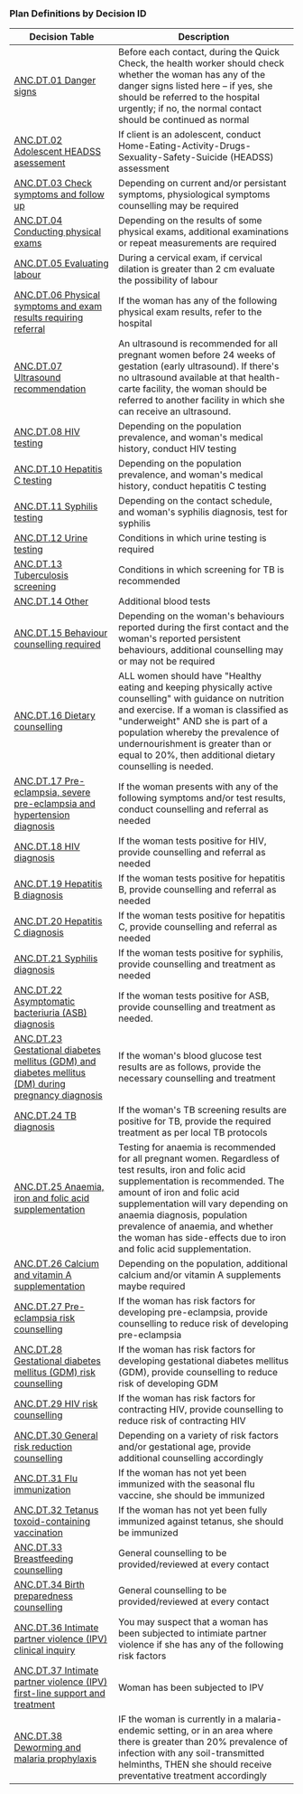 ### Plan Definitions by Decision ID

|Decision Table|Description|
|---|---|
|[ANC.DT.01 Danger signs](PlanDefinition-ANCDT01.html)|Before each contact, during the Quick Check, the health worker should check whether the woman has any of the danger signs listed here – if yes, she should be referred to the hospital urgently; if no, the normal contact should be continued as normal|
|[ANC.DT.02 Adolescent HEADSS asessement](PlanDefinition-ANCDT02.html)|If client is an adolescent, conduct Home-Eating-Activity-Drugs-Sexuality-Safety-Suicide (HEADSS) assessment|
|[ANC.DT.03 Check symptoms and follow up](PlanDefinition-ANCDT03.html)|Depending on current and/or persistant symptoms, physiological symptoms counselling may be required|
|[ANC.DT.04 Conducting physical exams](PlanDefinition-ANCDT04.html)|Depending on the results of some physical exams, additional examinations or repeat measurements are required|
|[ANC.DT.05 Evaluating labour](PlanDefinition-ANCDT05.html)|During a cervical exam, if cervical dilation is greater than 2 cm evaluate the possibility of labour|
|[ANC.DT.06 Physical symptoms and exam results requiring referral](PlanDefinition-ANCDT06.html)|If the woman has any of the following physical exam results, refer to the hospital|
|[ANC.DT.07 Ultrasound recommendation](PlanDefinition-ANCDT07.html)|An ultrasound is recommended for all pregnant women before 24 weeks of gestation (early ultrasound). If there's no ultrasound available at that health-carte facility, the woman should be referred to another facility in which she can receive an ultrasound.|
|[ANC.DT.08 HIV testing](PlanDefinition-ANCDT08.html)|Depending on the population prevalence, and woman's medical history, conduct HIV testing|
|[ANC.DT.10 Hepatitis C testing](PlanDefinition-ANCDT10.html)|Depending on the population prevalence, and woman's medical history, conduct hepatitis C testing|
|[ANC.DT.11 Syphilis testing](PlanDefinition-ANCDT11.html)|Depending on the contact schedule, and woman's syphilis diagnosis, test for syphilis|
|[ANC.DT.12 Urine testing](PlanDefinition-ANCDT12.html)|Conditions in which urine testing is required|
|[ANC.DT.13 Tuberculosis screening](PlanDefinition-ANCDT13.html)|Conditions in which screening for TB is recommended|
|[ANC.DT.14 Other](PlanDefinition-ANCDT14.html)|Additional blood tests|
|[ANC.DT.15 Behaviour counselling required](PlanDefinition-ANCDT15.html)|Depending on the woman's behaviours reported during the first contact and the woman's reported persistent behaviours, additional counselling may or may not be required |
|[ANC.DT.16 Dietary counselling](PlanDefinition-ANCDT16.html)|ALL women should have "Healthy eating and keeping physically active counselling" with guidance on nutrition and exercise. If a woman is classified as "underweight" AND she is part of a population whereby the prevalence of undernourishment is greater than or equal to 20%, then additional dietary counselling is needed.|
|[ANC.DT.17 Pre-eclampsia, severe pre-eclampsia and hypertension diagnosis](PlanDefinition-ANCDT17.html)|If the woman presents with any of the following symptoms and/or test results, conduct counselling and referral as needed|
|[ANC.DT.18 HIV diagnosis](PlanDefinition-ANCDT18.html)|If the woman tests positive for HIV, provide counselling and referral as needed|
|[ANC.DT.19 Hepatitis B diagnosis](PlanDefinition-ANCDT19.html)|If the woman tests positive for hepatitis B, provide counselling and referral as needed|
|[ANC.DT.20 Hepatitis C diagnosis](PlanDefinition-ANCDT20.html)|If the woman tests positive for hepatitis C, provide counselling and referral as needed|
|[ANC.DT.21 Syphilis diagnosis](PlanDefinition-ANCDT21.html)|If the woman tests positive for syphilis, provide counselling and treatment as needed|
|[ANC.DT.22 Asymptomatic bacteriuria (ASB) diagnosis](PlanDefinition-ANCDT22.html)|If the woman tests positive for ASB, provide counselling and treatment as needed.|
|[ANC.DT.23 Gestational diabetes mellitus (GDM) and diabetes mellitus (DM) during pregnancy diagnosis](PlanDefinition-ANCDT23.html)|If the woman's blood glucose test results are as follows, provide the necessary counselling and treatment|
|[ANC.DT.24 TB diagnosis](PlanDefinition-ANCDT24.html)|If the woman's TB screening results are positive for TB, provide the required treatment as per local TB protocols|
|[ANC.DT.25 Anaemia, iron and folic acid supplementation](PlanDefinition-ANCDT25.html)|Testing for anaemia is recommended for all pregnant women. Regardless of test results, iron and folic acid supplementation is recommended. The amount of iron and folic acid supplementation will vary depending on anaemia diagnosis, population prevalence of anaemia, and whether the woman has side-effects due to iron and folic acid supplementation.|
|[ANC.DT.26 Calcium and vitamin A supplementation](PlanDefinition-ANCDT26.html)|Depending on the population, additional calcium and/or vitamin A supplements maybe required|
|[ANC.DT.27 Pre-eclampsia risk counselling](PlanDefinition-ANCDT27.html)|If the woman has risk factors for developing pre-eclampsia, provide counselling to reduce risk of developing pre-eclampsia|
|[ANC.DT.28 Gestational diabetes mellitus (GDM) risk counselling](PlanDefinition-ANCDT28.html)|If the woman has risk factors for developing gestational diabetes mellitus (GDM), provide counselling to reduce risk of developing GDM|
|[ANC.DT.29 HIV risk counselling](PlanDefinition-ANCDT29.html)|If the woman has risk factors for contracting HIV, provide counselling to reduce risk of contracting HIV|
|[ANC.DT.30 General risk reduction counselling](PlanDefinition-ANCDT30.html)|Depending on a variety of risk factors and/or gestational age, provide additional counselling accordingly|
|[ANC.DT.31 Flu immunization](PlanDefinition-ANCDT31.html)|If the woman has not yet been immunized with the seasonal flu vaccine, she should be immunized|
|[ANC.DT.32 Tetanus toxoid-containing vaccination](PlanDefinition-ANCDT32.html)|If the woman has not yet been fully immunized against tetanus, she should be immunized			|
|[ANC.DT.33 Breastfeeding counselling](PlanDefinition-ANCDT33.html)|General counselling to be provided/reviewed at every contact|
|[ANC.DT.34 Birth preparedness counselling](PlanDefinition-ANCDT34.html)|General counselling to be provided/reviewed at every contact|
|[ANC.DT.36 Intimate partner violence (IPV) clinical inquiry](PlanDefinition-ANCDT36.html)|You may suspect that a woman has been subjected to intimiate partner violence if she has any of the following risk factors|
|[ANC.DT.37 Intimate partner violence (IPV) first-line support and treatment](PlanDefinition-ANCDT37.html)|Woman has been subjected to IPV|
|[ANC.DT.38 Deworming and malaria prophylaxis](PlanDefinition-ANCDT38.html)|IF the woman is currently in a malaria-endemic setting, or in an area where there is greater than 20% prevalence of infection with any soil-transmitted helminths, THEN she should receive preventative treatment accordingly|
